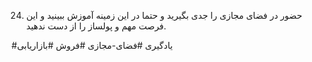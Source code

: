 24. حضور در فضای مجازی را جدی بگیرید و حتما در این زمینه آموزش ببینید و این فرصت مهم و پولساز را از دست ندهید.


#یادگیری 
#فضای-مجازی
#فروش 
#بازاریابی 